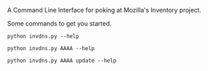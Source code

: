 A Command Line Interface for poking at Mozilla's Inventory project.


Some commands to get you started.

```
python invdns.py --help
```

```
python invdns.py AAAA --help
```

```
python invdns.py AAAA update --help
```
